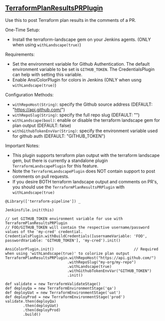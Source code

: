 ## [TerraformPlanResultsPRPlugin](../src/TerraformPlanResultsPRPlugin.groovy)

Use this to post Terraform plan results in the comments of a PR.

One-Time Setup:
* Install the terraform-landscape gem on your Jenkins agents. (ONLY when using `withLandscape(true)`)

Requirements:
* Set the environment variable for Github Authentication. The default environment variable to be set is `GITHUB_TOKEN`. The CredentialsPlugin can help with setting this variable.
* Enable AnsiColorPlugin for colors in Jenkins (ONLY when usng `withLandscape(true)`)

Configuration Methods:
* `withRepoHost(String)`: specify the Github source address (DEFAULT: "https://api.github.com/")
* `withRepoSlug(String)`: specify the full repo slug (DEFAULT: "")
* `withLandscape(bool)`: enable or disable the terraform landscape gem for plan output (DEFAULT: false)
* `withGithubTokenEnvVar(String)`: specify the environment variable used for github auth (DEFAULT: "GITHUB_TOKEN")

Important Notes:
* This plugin supports terraform plan output with the terraform landscape gem, but there is currently a standalone plugin `TerraformLandscapePlugin` for this feature.
* Note the `TerraformLandscapePlugin` does NOT contain support to post comments on pull requests.
* If you desire BOTH terraform landscape output and comments on PR's, you should use the `TerraformPlanResultsPRPlugin` with `withLandscape(true)`

```
@Library(['terraform-pipeline']) _

Jenkinsfile.init(this)

// set GITHUB_TOKEN environment variable for use with TerraformPlanResultsPRPlugin
// FOO/GITHUB_TOKEN will contain the respective username/password values of the 'my-cred' credential.
CredentialsPlugin.withBuildCredentials([usernameVariable: 'FOO', passwordVariable: 'GITHUB_TOKEN'], 'my-cred').init()

AnsiColorPlugin.init()                                    // Required when using 'withLandscape(true)' to colorize plan output
TerraformPlanResultsPRPlugin.withRepoHost("https://api.github.com/")
                            .withRepoSlug("my-org/my-repo")
                            .withLandscape(true)
                            .withGithubTokenEnvVar("GITHUB_TOKEN")
                            .init()

def validate = new TerraformValidateStage()
def deployQa = new TerraformEnvironmentStage('qa')
def deployUat = new TerraformEnvironmentStage('uat')
def deployProd = new TerraformEnvironmentStage('prod')
validate.then(deployQa)
        .then(deployUat)
        .then(deployProd)
        .build()
```
